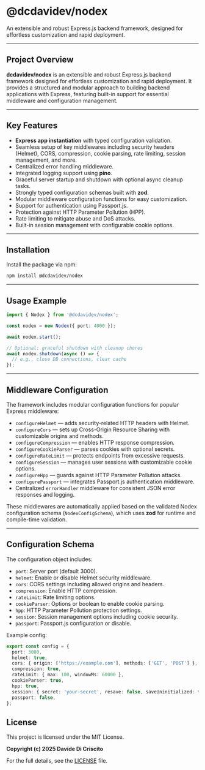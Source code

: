 # @dcdavidev/nodex

An extensible and robust Express.js backend framework, designed for effortless customization and rapid deployment.

---

## Project Overview

**dcdavidev/nodex** is an extensible and robust Express.js backend framework designed for effortless customization and rapid deployment. It provides a structured and modular approach to building backend applications with Express, featuring built-in support for essential middleware and configuration management.

---

## Key Features

- **Express app instantiation** with typed configuration validation.
- Seamless setup of key middlewares including security headers (Helmet), CORS, compression, cookie parsing, rate limiting, session management, and more.
- Centralized error handling middleware.
- Integrated logging support using **pino**.
- Graceful server startup and shutdown with optional async cleanup tasks.
- Strongly typed configuration schemas built with **zod**.
- Modular middleware configuration functions for easy customization.
- Support for authentication using Passport.js.
- Protection against HTTP Parameter Pollution (HPP).
- Rate limiting to mitigate abuse and DoS attacks.
- Built-in session management with configurable cookie options.

---

## Installation

Install the package via npm:

```bash
npm install @dcdavidev/nodex
```

---

## Usage Example

```ts
import { Nodex } from '@dcdavidev/nodex';

const nodex = new Nodex({ port: 4000 });

await nodex.start();

// Optional: graceful shutdown with cleanup chores
await nodex.shutdown(async () => {
  // e.g., close DB connections, clear cache
});
```

---

## Middleware Configuration

The framework includes modular configuration functions for popular Express middleware:

- `configureHelmet` — adds security-related HTTP headers with Helmet.
- `configureCors` — sets up Cross-Origin Resource Sharing with customizable origins and methods.
- `configureCompression` — enables HTTP response compression.
- `configureCookieParser` — parses cookies with optional secrets.
- `configureRateLimit` — protects endpoints from excessive requests.
- `configureSession` — manages user sessions with customizable cookie options.
- `configureHpp` — guards against HTTP Parameter Pollution attacks.
- `configurePassport` — integrates Passport.js authentication middleware.
- Centralized `errorHandler` middleware for consistent JSON error responses and logging.

These middlewares are automatically applied based on the validated Nodex configuration schema (`NodexConfigSchema`), which uses **zod** for runtime and compile-time validation.

---

## Configuration Schema

The configuration object includes:

- `port`: Server port (default 3000).
- `helmet`: Enable or disable Helmet security middleware.
- `cors`: CORS settings including allowed origins and headers.
- `compression`: Enable HTTP compression.
- `rateLimit`: Rate limiting options.
- `cookieParser`: Options or boolean to enable cookie parsing.
- `hpp`: HTTP Parameter Pollution protection settings.
- `session`: Session management options including cookie security.
- `passport`: Passport.js configuration or disable.

Example config:

```ts
export const config = {
  port: 3000,
  helmet: true,
  cors: { origin: ['https://example.com'], methods: ['GET', 'POST'] },
  compression: true,
  rateLimit: { max: 100, windowMs: 60000 },
  cookieParser: true,
  hpp: true,
  session: { secret: 'your-secret', resave: false, saveUninitialized: false },
  passport: false,
};
```

## License

This project is licensed under the MIT License.

**Copyright (c) 2025 Davide Di Criscito**

For the full details, see the [LICENSE](./LICENSE) file.
